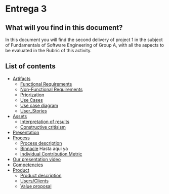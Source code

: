 # Entrega 3

## What will you find in this document?

In this document you will find the second delivery of project 1 in the subject of Fundamentals of Software Engineering of Group A, with all the aspects to be evaluated in the Rubric of this activity.

## List of contents

* [Artifacts](https://github.com/Javier-de-Jesus-Ortiz-Miss/Proyecto-FIS/tree/entrega-3/Artifacts)
  * [Functional Requirements](https://github.com/Javier-de-Jesus-Ortiz-Miss/Proyecto-FIS/blob/entrega-3/Artifacts/FunctionalRequirements_V2.md)
  * [Non-Functional Requirements](https://github.com/Javier-de-Jesus-Ortiz-Miss/Proyecto-FIS/blob/entrega-3/Artifacts/NonFunctionalRequirements_V2.md)
  * [Priorization]([https://github.com/Javier-de-Jesus-Ortiz-Miss/Proyecto-FIS/blob/entrega-2/Artifacts/Priorization_V2.md](https://github.com/Javier-de-Jesus-Ortiz-Miss/Proyecto-FIS/blob/entrega-3/Artifacts/Priorization_V2.md))
  * [Use Cases](https://github.com/Javier-de-Jesus-Ortiz-Miss/Proyecto-FIS/blob/entrega-3/Artifacts/UseCases_V2.md)
  * [Use case diagram](https://github.com/Javier-de-Jesus-Ortiz-Miss/Proyecto-FIS/blob/entrega-3/Artifacts/Use%20case%20diagram.png)
  * [User_Stories](https://github.com/Javier-de-Jesus-Ortiz-Miss/Proyecto-FIS/blob/entrega-3/Artifacts/UserStories_V2.md)
* [Assets](https://github.com/Javier-de-Jesus-Ortiz-Miss/Proyecto-FIS/tree/entrega-3/Assets)
  * [Interpretation of results](https://github.com/Javier-de-Jesus-Ortiz-Miss/Proyecto-FIS/blob/entrega-3/Assets/Interpretation%20of%20results.md)
  * [Constructive critisism](https://github.com/Javier-de-Jesus-Ortiz-Miss/Proyecto-FIS/blob/entrega-3/Assets/Constructive%20Criticism.md)
* [Presentation](https://github.com/Javier-de-Jesus-Ortiz-Miss/Proyecto-FIS/tree/entrega-3/Presentation)
* [Process](https://github.com/Javier-de-Jesus-Ortiz-Miss/Proyecto-FIS/tree/entrega-3/Process)
  * [Process description](https://github.com/Javier-de-Jesus-Ortiz-Miss/Proyecto-FIS/blob/entrega-3/Process/ProcessDescription_V3.md)
  * [Binnacle](https://github.com/Javier-de-Jesus-Ortiz-Miss/Proyecto-FIS/blob/entrega-3/Process/Binnacle_V3.md)
Hasta aqui ya
  * [Individual Contribution Metric](https://github.com/Javier-de-Jesus-Ortiz-Miss/Proyecto-FIS/blob/entrega-2/Process/ContributionMetric2.md)
* [Our presentation video](https://github.com/Javier-de-Jesus-Ortiz-Miss/Proyecto-FIS/blob/entrega-2/Presentation/Delivery%202-%20Video.md)
* [Competencies](https://github.com/Javier-de-Jesus-Ortiz-Miss/Proyecto-FIS/blob/entrega-2/Process/Generic%20and%20Specific%20Competencies.md)
* [Product](https://github.com/Javier-de-Jesus-Ortiz-Miss/Proyecto-FIS/tree/entrega-2/Product)
  * [Product description](https://github.com/Javier-de-Jesus-Ortiz-Miss/Proyecto-FIS/blob/entrega-2/Product/Product%20description_v1.md)
  * [Users/Clients](https://github.com/Javier-de-Jesus-Ortiz-Miss/Proyecto-FIS/blob/entrega-2/Product/Users_V1.md)
  * [Value proposal](https://github.com/Javier-de-Jesus-Ortiz-Miss/Proyecto-FIS/blob/entrega-2/Product/ValueProposal_V2.md)
